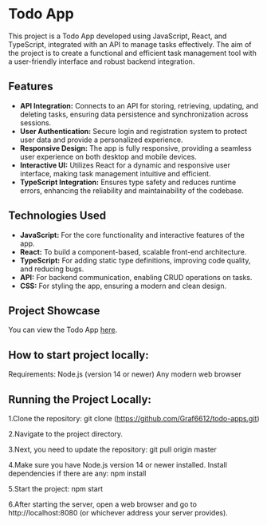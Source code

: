 
# Todo App

This project is a Todo App developed using JavaScript, React, and TypeScript, integrated with an API to manage tasks effectively. The aim of the project is to create a functional and efficient task management tool with a user-friendly interface and robust backend integration.

## Features

- **API Integration:** Connects to an API for storing, retrieving, updating, and deleting tasks, ensuring data persistence and synchronization across sessions.
- **User Authentication:** Secure login and registration system to protect user data and provide a personalized experience.
- **Responsive Design:** The app is fully responsive, providing a seamless user experience on both desktop and mobile devices.
- **Interactive UI:** Utilizes React for a dynamic and responsive user interface, making task management intuitive and efficient.
- **TypeScript Integration:** Ensures type safety and reduces runtime errors, enhancing the reliability and maintainability of the codebase.

## Technologies Used

- **JavaScript:** For the core functionality and interactive features of the app.
- **React:** To build a component-based, scalable front-end architecture.
- **TypeScript:** For adding static type definitions, improving code quality, and reducing bugs.
- **API:** For backend communication, enabling CRUD operations on tasks.
- **CSS:** For styling the app, ensuring a modern and clean design.

## Project Showcase

You can view the Todo App [here](https://graf6612.github.io/react_todo-app-with-api/).



## How to start project locally:

Requirements:
Node.js (version 14 or newer)
Any modern web browser

## Running the Project Locally:
1.Clone the repository:
git clone (https://github.com/Graf6612/todo-apps.git)

2.Navigate to the project directory.

3.Next, you need to update the repository:
git pull origin master

4.Make sure you have Node.js version 14 or newer installed. Install dependencies if there are any:
npm install

5.Start the project:
npm start

6.After starting the server, open a web browser and go to http://localhost:8080 (or whichever address your server provides).



